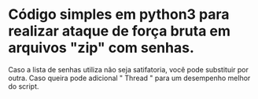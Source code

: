 # Código simples em python3 para realizar ataque de força bruta em arquivos "zip" com senhas.
Caso a lista de senhas utiliza não seja satifatoria, você pode substituir por outra.
Caso queira pode adicional " Thread " para um desempenho melhor do script.

